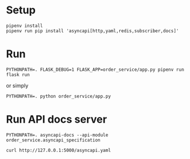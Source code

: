 # Setup
```
pipenv install
pipenv run pip install 'asyncapi[http,yaml,redis,subscriber,docs]'
```

# Run
```
PYTHONPATH=. FLASK_DEBUG=1 FLASK_APP=order_service/app.py pipenv run flask run

```

or simply 
```
PYTHONPATH=. python order_service/app.py
```


# Run API docs server 
```
PYTHONPATH=. asyncapi-docs --api-module order_service.asyncapi_specification

curl http://127.0.0.1:5000/asyncapi.yaml
```